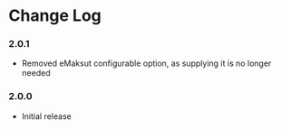 # Change Log

### 2.0.1

  * Removed eMaksut configurable option, as supplying it is no longer needed

### 2.0.0

  * Initial release
